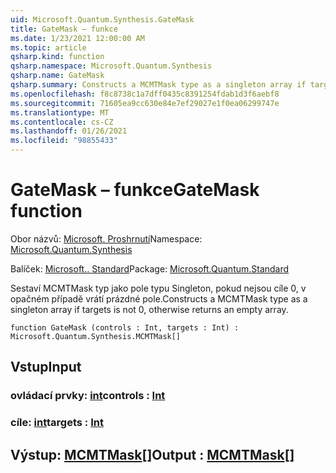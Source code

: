 ```yaml
---
uid: Microsoft.Quantum.Synthesis.GateMask
title: GateMask – funkce
ms.date: 1/23/2021 12:00:00 AM
ms.topic: article
qsharp.kind: function
qsharp.namespace: Microsoft.Quantum.Synthesis
qsharp.name: GateMask
qsharp.summary: Constructs a MCMTMask type as a singleton array if targets is not 0, otherwise returns an empty array.
ms.openlocfilehash: f8c8738c1a7dff0435c8391254fdab1d3f6aebf8
ms.sourcegitcommit: 71605ea9cc630e84e7ef29027e1f0ea06299747e
ms.translationtype: MT
ms.contentlocale: cs-CZ
ms.lasthandoff: 01/26/2021
ms.locfileid: "98855433"
---
```

# <a name="gatemask-function"></a><span data-ttu-id="587eb-102">GateMask – funkce</span><span class="sxs-lookup"><span data-stu-id="587eb-102">GateMask function</span></span>

<span data-ttu-id="587eb-103">Obor názvů: [Microsoft. Proshrnutí](xref:Microsoft.Quantum.Synthesis)</span><span class="sxs-lookup"><span data-stu-id="587eb-103">Namespace: [Microsoft.Quantum.Synthesis](xref:Microsoft.Quantum.Synthesis)</span></span>

<span data-ttu-id="587eb-104">Balíček: [Microsoft.. Standard](https://nuget.org/packages/Microsoft.Quantum.Standard)</span><span class="sxs-lookup"><span data-stu-id="587eb-104">Package: [Microsoft.Quantum.Standard](https://nuget.org/packages/Microsoft.Quantum.Standard)</span></span>


<span data-ttu-id="587eb-105">Sestaví MCMTMask typ jako pole typu Singleton, pokud nejsou cíle 0, v opačném případě vrátí prázdné pole.</span><span class="sxs-lookup"><span data-stu-id="587eb-105">Constructs a MCMTMask type as a singleton array if targets is not 0, otherwise returns an empty array.</span></span>

```qsharp
function GateMask (controls : Int, targets : Int) : Microsoft.Quantum.Synthesis.MCMTMask[]
```


## <a name="input"></a><span data-ttu-id="587eb-106">Vstup</span><span class="sxs-lookup"><span data-stu-id="587eb-106">Input</span></span>

### <a name="controls--int"></a><span data-ttu-id="587eb-107">ovládací prvky: [int](xref:microsoft.quantum.lang-ref.int)</span><span class="sxs-lookup"><span data-stu-id="587eb-107">controls : [Int](xref:microsoft.quantum.lang-ref.int)</span></span>




### <a name="targets--int"></a><span data-ttu-id="587eb-108">cíle: [int](xref:microsoft.quantum.lang-ref.int)</span><span class="sxs-lookup"><span data-stu-id="587eb-108">targets : [Int](xref:microsoft.quantum.lang-ref.int)</span></span>





## <a name="output--mcmtmask"></a><span data-ttu-id="587eb-109">Výstup: [MCMTMask](xref:Microsoft.Quantum.Synthesis.MCMTMask)[]</span><span class="sxs-lookup"><span data-stu-id="587eb-109">Output : [MCMTMask](xref:Microsoft.Quantum.Synthesis.MCMTMask)[]</span></span>

